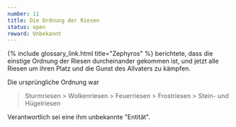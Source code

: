 ```yaml
---
number: 11
title: Die Ordnung der Riesen
status: open
reward: Unbekannt
---
```


{% include glossary_link.html title="Zephyros" %} berichtete, dass die einstige Ordnung der Riesen
durcheinander gekommen ist, und jetzt alle Riesen um ihren Platz und die Gunst des Allvaters zu
kämpfen.

Die ursprüngliche Ordnung war

> Sturmriesen > Wolkenriesen > Feuerriesen > Frostriesen > Stein- und Hügelriesen

Verantwortlich sei eine ihm unbekannte "Entität".
